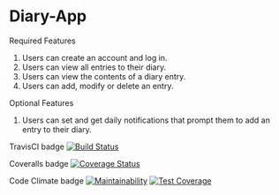 # Diary-App

Required Features
1. Users can create an account and log in.
2. Users can view all entries to their diary.
3. Users can view the contents of a diary entry.
4. Users can add, modify or delete an entry.

Optional Features
1. Users can set and get daily notifications that prompt them to add an entry to their diary.

TravisCI badge
[![Build Status](https://travis-ci.com/okezieobi/Diary-App.svg?branch=ft-create-one-entry-%23162898194)](https://travis-ci.com/okezieobi/Diary-App)

Coveralls badge
[![Coverage Status](https://coveralls.io/repos/github/okezieobi/Diary-App/badge.svg?branch=ft-create-one-entry-%23162898194)](https://coveralls.io/github/okezieobi/Diary-App?branch=ft-create-one-entry-%23162898194)

Code Climate badge
[![Maintainability](https://api.codeclimate.com/v1/badges/823954fdb9aa55591961/maintainability)](https://codeclimate.com/github/okezieobi/Diary-App/maintainability)
[![Test Coverage](https://api.codeclimate.com/v1/badges/823954fdb9aa55591961/test_coverage)](https://codeclimate.com/github/okezieobi/Diary-App/test_coverage)
